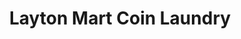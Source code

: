 ---
title: "Layton Mart Coin Laundry"
url: /saint-francis/layton-mart-coin-laundry/
shop: laundry
---